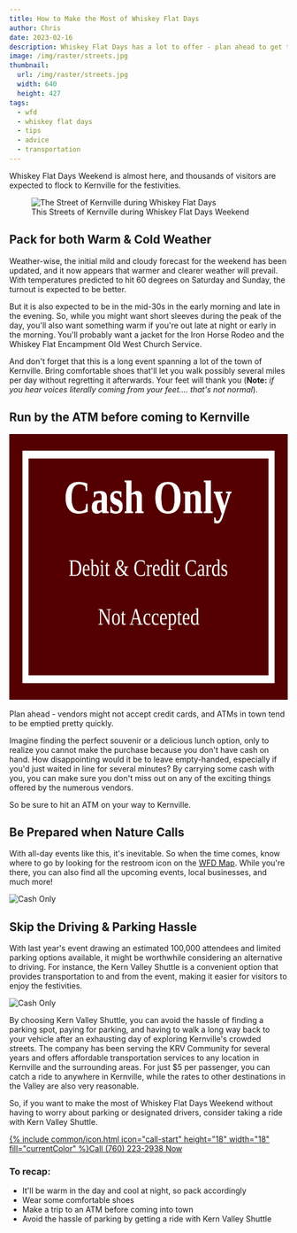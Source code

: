 ```yaml
---
title: How to Make the Most of Whiskey Flat Days
author: Chris
date: 2023-02-16
description: Whiskey Flat Days has a lot to offer - plan ahead to get the most out of the weekend
image: /img/raster/streets.jpg
thumbnail:
  url: /img/raster/streets.jpg
  width: 640
  height: 427
tags:
  - wfd
  - whiskey flat days
  - tips
  - advice
  - transportation
---
```

Whiskey Flat Days Weekend is almost here, and thousands of visitors are expected to flock to Kernville for the festivities.

<figure class="center" itemprop="image" itemtype="https://schema.org/ImageObejct" itemscope="">
<img src="{{ page.thumbnail.url }}" height="{{ page.thumbnail.height }}" width="{{ page.thumbnail.width }}" alt="The Street of Kernville during Whiskey Flat Days" loading="lazy" referrerpolicy="no-referrer" itemprop="url" />
<figcaption itemprop="description">This Streets of Kernville during Whiskey Flat Days Weekend</figcaption>
</figure>

## Pack for both Warm & Cold Weather

Weather-wise, the initial mild and cloudy forecast for the weekend has been updated, and it now appears that warmer and clearer weather will prevail. With temperatures predicted to hit 60 degrees on Saturday and Sunday, the turnout is expected to be better.

But it is also expected to be in the mid-30s in the early morning and late in the evening. So, while you might want short sleeves during the peak of the day, you'll also want something warm if you're out late at night or early in the morning. You'll probably want a jacket for the Iron Horse Rodeo and the 
Whiskey Flat Encampment Old West Church Service.

And don't forget that this is a long event spanning a lot of the town of Kernville. Bring comfortable shoes that'll let you walk possibly several miles per day without regretting it afterwards. Your feet will thank you (**Note:** *if you hear voices literally coming from your feet.... that's not normal*).

## Run by the ATM before coming to Kernville

<div class="center">
<img src="/img/cash-only.svg" width="640" height="480" alt="Cash Only" laoding="lazy" referrerpolicy="no-referrer" decoding="async" />
</div>

Plan ahead - vendors might not accept credit cards, and ATMs in town tend to be emptied pretty quickly.

Imagine finding the perfect souvenir or a delicious lunch option, only to realize you cannot make the purchase because you don't have cash on hand. How disappointing would it be to leave empty-handed, especially if you'd just waited in line for several minutes? By carrying some cash with you, you can make sure you don't miss out on any of the exciting things offered by the numerous vendors.

So be sure to hit an ATM on your way to Kernville. 

## Be Prepared when Nature Calls

With all-day events like this, it's inevitable. So when the time comes, know where to go by looking for the restroom icon on the [WFD Map](https://whiskeyflatdays.com/map/). While you're there, you can also find all the upcoming events, local businesses, and much more!

<div class="center">
<img src="/img/raster/wfd-map.jpg" width="640" height="480" alt="Cash Only" laoding="lazy" crossorigin="anonymous" referrerpolicy="no-referrer" decoding="async" />
</div>

## Skip the Driving & Parking Hassle

With last year's event drawing an estimated 100,000 attendees and limited parking options available, it might be worthwhile considering an alternative to driving. For instance, the Kern Valley Shuttle is a convenient option that provides transportation to and from the event, making it easier for visitors to enjoy the festivities.

<div class="center">
<img src="https://i.imgur.com/yPxoVxql.jpg" width="640" height="485" alt="Cash Only" laoding="lazy" crossorigin="anonymous" referrerpolicy="no-referrer" decoding="async" />
</div>

By choosing Kern Valley Shuttle, you can avoid the hassle of finding a parking spot, paying for parking, and having to walk a long way back to your vehicle after an exhausting day of exploring Kernville's crowded streets. The company has been serving the KRV Community for several years and offers affordable transportation services to any location in Kernville and the surrounding areas. For just $5 per passenger, you can catch a ride to anywhere in Kernville, while the rates to other destinations in the Valley are also very reasonable.

So, if you want to make the most of Whiskey Flat Days Weekend without having to worry about parking or designated drivers, consider taking a ride with Kern Valley Shuttle.

<div class="center">
<a href="tel:+1-760-223-2938" role="button" class="btn btn-primary btn-big">{% include common/icon.html icon="call-start" height="18" width="18" fill="currentColor" %}Call (760) 223-2938 Now</a>
</div>

### To recap:
- It'll be warm in the day and cool at night, so pack accordingly
- Wear some comfortable shoes
- Make a trip to an ATM before coming into town
- Avoid the hassle of parking by getting a ride with Kern Valley Shuttle
